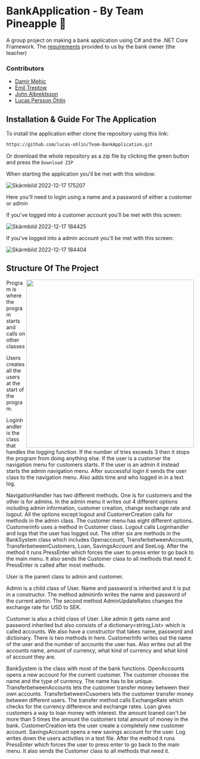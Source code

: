 # BankApplication - By Team Pineapple 🍍
A group project on making a bank application using C# and the .NET Core Framework.
The [requirements](https://qlok.notion.site/Initial-backlog-03eb10ead8f047b3aff215f8c9b47d0e) provided to us by the bank owner (the teacher) 

### Contributors
* [Damir Mehic](https://github.com/DammirM)
* [Emil Treptow](https://github.com/Lykrat)
* [John Albrektsson](https://github.com/JohnAlbrektsson)
* [Lucas Persson Öhlin](https://github.com/lucas-ohlin) 

## Installation & Guide For The Application
To install the application either clone the repository using this link:
```sh
https://github.com/lucas-ohlin/Team-BankApplication.git
```
Or download the whole repository as a zip file by clicking the green button and press the `Download ZIP`

When starting the application you'll be met with this window:

![Skärmbild 2022-12-17 175207](https://user-images.githubusercontent.com/113690228/208254615-06f41f54-9858-4fd9-820d-ceb319420a9b.png)

Here you'll need to login using a name and a password of either a customer or admin

If you've logged into a customer account you'll be met with this screen:

![Skärmbild 2022-12-17 184425](https://user-images.githubusercontent.com/113690228/208254665-cfcd97f5-89b2-4de0-b358-f8fe046d8d09.png)

If you've logged into a admin account you'll be met with this screen:

![Skärmbild 2022-12-17 184404](https://user-images.githubusercontent.com/113690228/208254683-550bd7ba-6025-4ae3-a571-eeea36382b01.png)


## Structure Of The Project
<img src="https://user-images.githubusercontent.com/113690228/208114210-1d90ab1f-0639-4aeb-a3d9-fce6f281e871.png" align="right" height="450px">

Program is where the program starts and calls on other classes

Users creates all the users at the start of the program.

Loginhandler is the class that handles the logging function. If the number of tries exceeds 3 then it stops the program from doing anything else. If the user is a customer the navigation menu for customers starts. If the user is an admin it instead starts the admin navigation menu. After successful login it sends the user class to the navigation menu. Also adds time and who logged in in a text log.

NavigationHandler has two different methods. One is for customers and the other is for admins. In the admin menu it writes out 4 different options including admin information, customer creation, change exchange rate and logout. All the options except logout and CustomerCreation calls for methods in the admin class. The customer menu has eight different options. Customerinfo uses a method in Customer class. Logout calls Loginhandler and logs that the user has logged out. The other six are methods in the BankSystem class which includes Openaccount, TransferbetweenAccounts, TransferbetweenCustomers, Loan, SavingsAccount and SeeLog. After the method it runs PressEnter which forces the user to press enter to go back to the main menu. It also sends the Customer class to all methods that need it. PressEnter is called after most methods.

User is the parent class to admin and customer. 

Admin is a child class of User. Name and password is inherited and it is put in a constructor. The method admininfo writes the name and password of the current admin. The second method AdminUpdateRates changes the exchange rate for USD to SEK.

Customer is also a child class of User. Like admin it gets name and password inherited but also consists of a dictionary<string,List<string>> which is called accounts. We also have a constructor that takes name, password and dictionary. There is two methods in here. CustomerInfo writes out the name of the user and the number of accounts the user has. Also writes out all the accounts name, amount of currency, what kind of currency and what kind of account they are. 

BankSystem is the class with most of the bank functions. OpenAccounts opens a new account for the current customer. The customer chooses the name and the type of currency. The name has to be unique. TransferbetweenAccounts lets the customer transfer money between their own accounts. TransferbetweenCusomers lets the customer transfer money between different users. The transfer method calls ExchangeRate which checks for the currency difference and exchange rates. Loan gives customers a way to loan money with interest. the amount loaned can't be more than 5 times the amount the customers total amount of money in the bank. CustomerCreation lets the user create a completely new customer account. SavingsAccount opens a new savings account for the user. Log writes down the users activities in a text file. After the method it runs PressEnter which forces the user to press enter to go back to the main menu. It also sends the Customer class to all methods that need it.

